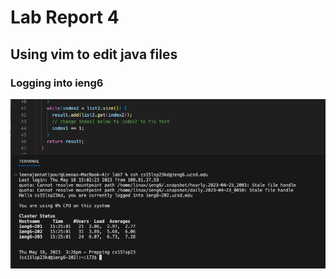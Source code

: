 # Lab Report 4
## Using vim to edit java files
### Logging into ieng6
![ssh remote server Login](lab7sshlogin.png)

